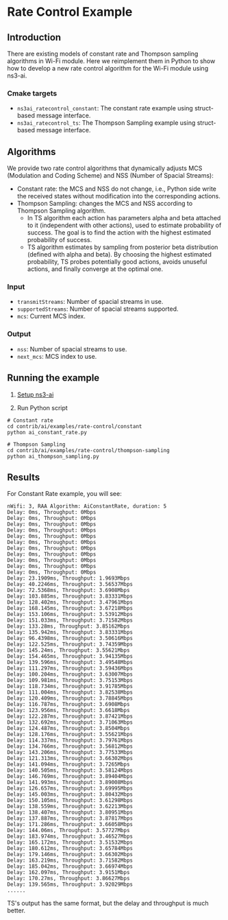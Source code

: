 # Rate Control Example

## Introduction

There are existing models of constant rate and Thompson sampling algorithms in Wi-Fi module. Here we reimplement 
them in Python to show how to develop a new rate control algorithm for the Wi-Fi module using ns3-ai.

### Cmake targets

- `ns3ai_ratecontrol_constant`: The constant rate example using struct-based message interface.
- `ns3ai_ratecontrol_ts`: The Thompson Sampling example using struct-based message interface.

## Algorithms

We provide two rate control algorithms that dynamically adjusts MCS (Modulation and Coding 
Scheme) and NSS (Number of Spacial Streams): 

- Constant rate: the MCS and NSS do not change, i.e., Python side write the received states 
without modification into the corresponding actions.
- Thompson Sampling: changes the MCS and NSS according to Thompson Sampling algorithm. 
  - In TS algorithm each action has parameters alpha and beta attached to it (independent 
with other actions), used to estimate probability of success.
The goal is to find the action with the highest estimated probability of success.
  - TS algorithm estimates by sampling from posterior beta distribution (defined with alpha and beta).
By choosing the highest estimated probability, TS probes potentially good actions, avoids
unuseful actions, and finally converge at the optimal one.

### Input

- `transmitStreams`: Number of spacial streams in use.
- `supportedStreams`: Number of spacial streams supported.
- `mcs`: Current MCS index.

### Output

- `nss`: Number of spacial streams to use.
- `next_mcs`: MCS index to use.

## Running the example

1. [Setup ns3-ai](../../install.md)

2. Run Python script

```shell
# Constant rate
cd contrib/ai/examples/rate-control/constant
python ai_constant_rate.py

# Thompson Sampling
cd contrib/ai/examples/rate-control/thompson-sampling
python ai_thompson_sampling.py
```

## Results

For Constant Rate example, you will see:

```
nWifi: 3, RAA Algorithm: AiConstantRate, duration: 5
Delay: 0ms, Throughput: 0Mbps
Delay: 0ms, Throughput: 0Mbps
Delay: 0ms, Throughput: 0Mbps
Delay: 0ms, Throughput: 0Mbps
Delay: 0ms, Throughput: 0Mbps
Delay: 0ms, Throughput: 0Mbps
Delay: 0ms, Throughput: 0Mbps
Delay: 0ms, Throughput: 0Mbps
Delay: 0ms, Throughput: 0Mbps
Delay: 0ms, Throughput: 0Mbps
Delay: 0ms, Throughput: 0Mbps
Delay: 23.1909ms, Throughput: 1.9693Mbps
Delay: 40.2246ms, Throughput: 3.56537Mbps
Delay: 72.5368ms, Throughput: 3.6908Mbps
Delay: 103.885ms, Throughput: 3.83331Mbps
Delay: 128.402ms, Throughput: 3.47961Mbps
Delay: 168.145ms, Throughput: 3.67218Mbps
Delay: 153.106ms, Throughput: 3.53912Mbps
Delay: 151.033ms, Throughput: 3.71582Mbps
Delay: 133.28ms, Throughput: 3.85162Mbps
Delay: 135.942ms, Throughput: 3.83331Mbps
Delay: 96.4398ms, Throughput: 3.50616Mbps
Delay: 122.525ms, Throughput: 3.74359Mbps
Delay: 145.24ms, Throughput: 3.55621Mbps
Delay: 154.465ms, Throughput: 3.94135Mbps
Delay: 139.596ms, Throughput: 3.49548Mbps
Delay: 111.297ms, Throughput: 3.59436Mbps
Delay: 100.204ms, Throughput: 3.63007Mbps
Delay: 109.981ms, Throughput: 3.75153Mbps
Delay: 118.734ms, Throughput: 3.91785Mbps
Delay: 111.004ms, Throughput: 3.82538Mbps
Delay: 120.409ms, Throughput: 3.78845Mbps
Delay: 116.787ms, Throughput: 3.6908Mbps
Delay: 123.956ms, Throughput: 3.6618Mbps
Delay: 122.287ms, Throughput: 3.87421Mbps
Delay: 132.692ms, Throughput: 3.71063Mbps
Delay: 124.487ms, Throughput: 3.8504Mbps
Delay: 128.176ms, Throughput: 3.55621Mbps
Delay: 114.337ms, Throughput: 3.79761Mbps
Delay: 134.766ms, Throughput: 3.56812Mbps
Delay: 143.206ms, Throughput: 3.77533Mbps
Delay: 121.313ms, Throughput: 3.66302Mbps
Delay: 141.094ms, Throughput: 3.7265Mbps
Delay: 140.505ms, Throughput: 3.58124Mbps
Delay: 146.769ms, Throughput: 3.89404Mbps
Delay: 141.993ms, Throughput: 3.89008Mbps
Delay: 126.657ms, Throughput: 3.69995Mbps
Delay: 145.003ms, Throughput: 3.80432Mbps
Delay: 150.105ms, Throughput: 3.61298Mbps
Delay: 138.559ms, Throughput: 3.62213Mbps
Delay: 138.407ms, Throughput: 3.80951Mbps
Delay: 137.887ms, Throughput: 3.87817Mbps
Delay: 171.286ms, Throughput: 3.66058Mbps
Delay: 144.06ms, Throughput: 3.57727Mbps
Delay: 183.974ms, Throughput: 3.46527Mbps
Delay: 165.172ms, Throughput: 3.51532Mbps
Delay: 180.612ms, Throughput: 3.65784Mbps
Delay: 179.146ms, Throughput: 3.66302Mbps
Delay: 163.219ms, Throughput: 3.71582Mbps
Delay: 185.042ms, Throughput: 3.66974Mbps
Delay: 162.097ms, Throughput: 3.9151Mbps
Delay: 170.27ms, Throughput: 3.86627Mbps
Delay: 139.565ms, Throughput: 3.92029Mbps
......
```

TS's output has the same format, but the delay and throughput is much better.

